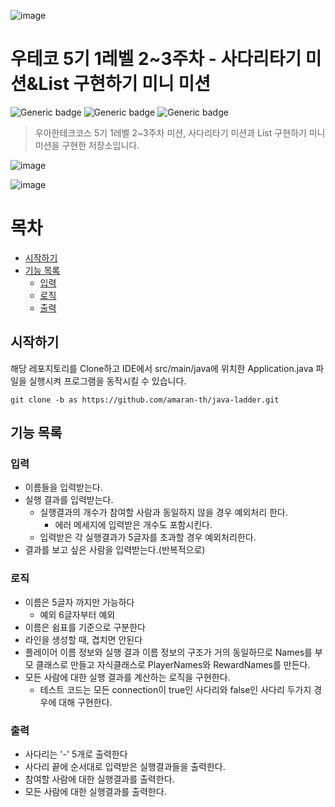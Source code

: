 ![image](https://user-images.githubusercontent.com/81465068/219571225-27face3f-67dd-4264-85a6-de09b521e7f5.png)

# 우테코 5기 1레벨 2~3주차 - 사다리타기 미션&List 구현하기 미니 미션

![Generic badge](https://img.shields.io/badge/level1-week2~3-green.svg)
![Generic badge](https://img.shields.io/badge/test-27_passed-blue.svg)
![Generic badge](https://img.shields.io/badge/version-1.0.1-brightgreen.svg)

> 우아한테크코스 5기 1레벨 2~3주차 미션, 사다리타기 미션과 List 구현하기 미니 미션을 구현한 저장소입니다.

![image](https://user-images.githubusercontent.com/81465068/221404888-3211bf2c-977f-4bf8-8f11-e6f7065c9479.png)

![image](https://user-images.githubusercontent.com/81465068/221404911-daaf0d38-a1c3-430c-89be-2570864cbfc6.png)


# 목차
- [시작하기](#시작하기)
- [기능 목록](#기능-목록)
  - [입력](#입력)
  - [로직](#로직)
  - [출력](#출력)


## 시작하기
해당 레포지토리를 Clone하고 IDE에서 src/main/java에 위치한 Application.java 파일을 실행시켜 프로그램을 동작시킬 수 있습니다.
```
git clone -b as https://github.com/amaran-th/java-ladder.git
```

## 기능 목록
### 입력
- 이름들을 입력받는다.
- 실행 결과를 입력받는다.
    - 실행결과의 개수가 참여할 사람과 동일하지 않을 경우 예외처리 한다.
        - 에러 메세지에 입력받은 개수도 포함시킨다.
    - 입력받은 각 실행결과가 5글자를 초과할 경우 예외처리한다.
- 결과를 보고 싶은 사람을 입력받는다.(반복적으로)

### 로직
- 이름은 5글자 까지만 가능하다
    - 예외 6글자부터 예외
- 이름은 쉼표를 기준으로 구분한다
- 라인을 생성할 때, 겹치면 안된다
- 플레이어 이름 정보와 실행 결과 이름 정보의 구조가 거의 동일하므로 Names를 부모 클래스로 만들고 자식클래스로 PlayerNames와 RewardNames를 만든다.
- 모든 사람에 대한 실행 결과를 계산하는 로직을 구현한다.
    - 테스트 코드는 모든 connection이 true인 사다리와 false인 사다리 두가지 경우에 대해 구현한다.

### 출력
- 사다리는 '-' 5개로 출력한다
- 사다리 끝에 순서대로 입력받은 실행결과들을 출력한다.
- 참여할 사람에 대한 실행결과를 출력한다.
- 모든 사람에 대한 실행결과를 출력한다.
